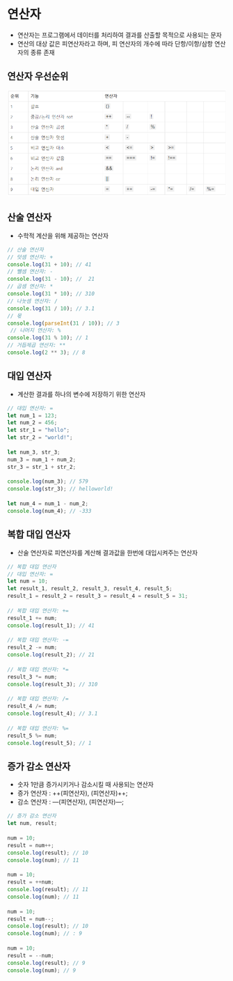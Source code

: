 # 연산자

- 연산자는 프로그램에서 데이터를 처리하여 결과를 산출할 목적으로 사용되는 문자
- 연산의 대상 값은 피연산자라고 하며, 피 연산자의 개수에 따라 단항/이항/삼항 연산자의 종류 존재

## 연산자 우선순위

![연산자](./image/operator.png)

## 산술 연산자

- 수학적 계산을 위해 제공하는 연산자

```jsx
// 산술 연산자
// 덧셈 연산자: +
console.log(31 + 10); // 41 
// 뺄셈 연산자: -
console.log(31 - 10); //  21 
// 곱셈 연산자: *
console.log(31 * 10); // 310 
// 나눗셈 연산자: /
console.log(31 / 10); // 3.1 
// 몫
console.log(parseInt(31 / 10)); // 3
 // 나머지 연산자: %
console.log(31 % 10); // 1 
// 거듭제곱 연산자: **
console.log(2 ** 3); // 8
```

## 대입 연산자

- 계산한 결과를 하나의 변수에 저장하기 위한 연산자

```jsx
// 대입 연산자: =
let num_1 = 123;
let num_2 = 456;
let str_1 = "hello";
let str_2 = "world!";

let num_3, str_3;
num_3 = num_1 + num_2; 
str_3 = str_1 + str_2;

console.log(num_3); // 579 
console.log(str_3); // helloworld!

let num_4 = num_1 - num_2; 
console.log(num_4); // -333
```

## 복합 대입 연산자

- 산술 연산자로 피연산자를 계산해 결과값을 한번에 대입시켜주는 연산자

```jsx
// 복합 대입 연산자
// 대입 연산자: = 
let num = 10;
let result_1, result_2, result_3, result_4, result_5; 
result_1 = result_2 = result_3 = result_4 = result_5 = 31;

// 복합 대입 연산자: += 
result_1 += num;
console.log(result_1); // 41 

// 복합 대입 연산자: -=
result_2 -= num;
console.log(result_2); // 21 

// 복합 대입 연산자: *=
result_3 *= num;
console.log(result_3); // 310 

// 복합 대입 연산자: /=
result_4 /= num;
console.log(result_4); // 3.1 

// 복합 대입 연산자: %=
result_5 %= num;
console.log(result_5); // 1
```

## 증가 감소 연산자

- 숫자 1만큼 증가시키거나 감소시킬 때 사용되는 연산자
- 증가 연산자 : ++(피연산자), (피연산자)++;
- 감소 연산자 : —(피연산자), (피연산자)—;

```jsx
// 증가 감소 연산자
let num, result; 

num = 10;
result = num++;
console.log(result); // 10 
console.log(num); // 11

num = 10; 
result = ++num;
console.log(result); // 11 
console.log(num); // 11

num = 10; 
result = num--;
console.log(result); // 10 
console.log(num); // : 9

num = 10; 
result = --num;
console.log(result); // 9 
console.log(num); // 9
```
